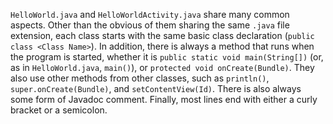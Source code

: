 `HelloWorld.java` and `HelloWorldActivity.java` share many common aspects. Other than the obvious of them sharing the same `.java` file extension, each class starts with the same basic class declaration (`public class <Class Name>`). In addition, there is always a method that runs when the program is started, whether it is `public static void main(String[])` (or, as in `HelloWorld.java`, `main()`), or `protected void onCreate(Bundle)`. They also use other methods from other classes, such as `println()`, `super.onCreate(Bundle)`, and `setContentView(Id)`. There is also always some form of Javadoc comment. Finally, most lines end with either a curly bracket or a semicolon.
